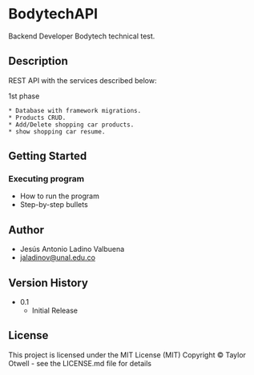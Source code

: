 # BodytechAPI

Backend Developer Bodytech technical test.

## Description

REST API with the services described below:

1st phase
```
* Database with framework migrations.
* Products CRUD.
* Add/Delete shopping car products.
* show shopping car resume.
```

## Getting Started


### Executing program

* How to run the program
* Step-by-step bullets


## Author

* Jesús Antonio Ladino Valbuena
* jaladinov@unal.edu.co

## Version History

* 0.1
    * Initial Release

## License

This project is licensed under the MIT License (MIT) Copyright © Taylor Otwell - see the LICENSE.md file for details
